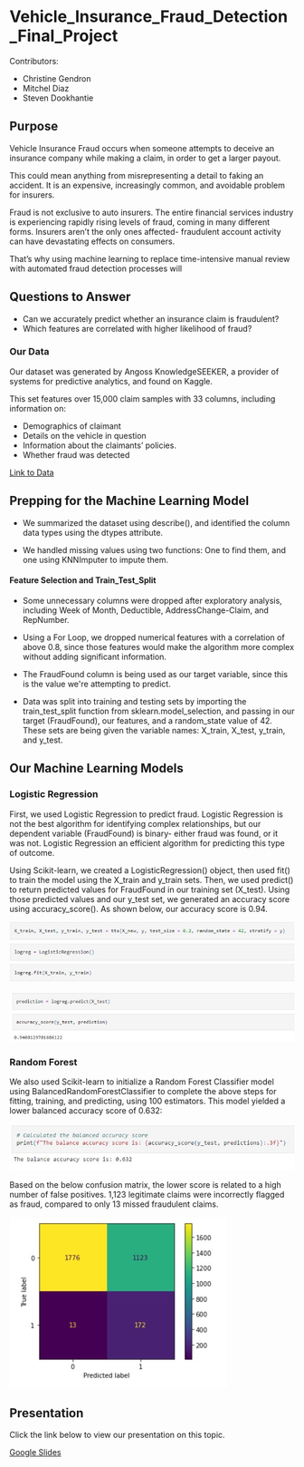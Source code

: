 # Vehicle_Insurance_Fraud_Detection_Final_Project

Contributors:

- Christine Gendron
- Mitchel Diaz
- Steven Dookhantie

## Purpose

Vehicle Insurance Fraud occurs when someone attempts to deceive an insurance company while making a claim, in order to get a larger payout.

This could mean anything from misrepresenting a detail to faking an accident. It is an expensive, increasingly common, and avoidable problem for insurers.

Fraud is not exclusive to auto insurers. The entire financial services industry is experiencing rapidly rising levels of fraud, coming in many different forms. Insurers aren’t the only ones affected- fraudulent account activity can have devastating effects on consumers.

That’s why using machine learning to replace time-intensive manual review with automated fraud detection processes will

## Questions to Answer

- Can we accurately predict whether an insurance claim is fraudulent?
- Which features are correlated with higher likelihood of fraud?

### Our Data

Our dataset was generated by Angoss KnowledgeSEEKER, a provider of systems for predictive analytics, and found on Kaggle.

This set features over 15,000 claim samples with 33 columns, including information on:

- Demographics of claimant
- Details on the vehicle in question
- Information about the claimants’ policies.
- Whether fraud was detected

[Link to Data](https://www.kaggle.com/datasets/khusheekapoor/vehicle-insurance-fraud-detection)

## Prepping for the Machine Learning Model

- We summarized the dataset using describe(), and identified the column data types using the dtypes attribute.

- We handled missing values using two functions: One to find them, and one using KNNImputer to impute them.

#### Feature Selection and Train_Test_Split

- Some unnecessary columns were dropped after exploratory analysis, including Week of Month, Deductible, AddressChange-Claim, and RepNumber.

- Using a For Loop, we dropped numerical features with a correlation of above 0.8, since those features would make the algorithm more complex without adding significant information.

- The FraudFound column is being used as our target variable, since this is the value we're attempting to predict.

- Data was split into training and testing sets by importing the train_test_split function from sklearn.model_selection, and passing in our target (FraudFound), our features, and a random_state value of 42. These sets are being given the variable names: X_train, X_test, y_train, and y_test.

## Our Machine Learning Models

### Logistic Regression

First, we used Logistic Regression to predict fraud. Logistic Regression is not the best algorithm for identifying complex relationships, but our dependent variable (FraudFound) is binary- either fraud was found, or it was not. Logistic Regression an efficient algorithm for predicting this type of outcome.

Using Scikit-learn, we created a LogisticRegression() object, then used fit() to train the model using the X_train and y_train sets. Then, we used predict() to return predicted values for FraudFound in our training set (X_test). Using those predicted values and our y_test set, we generated an accuracy score using accuracy_score(). As shown below, our accuracy score is 0.94.

![tts_fit](images/tts_fit.jpg)

![acc_score](images/acc_score.jpg)

### Random Forest

We also used Scikit-learn to initialize a Random Forest Classifier model using BalancedRandomForestClassifier to complete the above steps for fitting, training, and predicting, using 100 estimators. This model yielded a lower balanced accuracy score of 0.632:

![rfc_acc_score](images/acc_score_rfc.jpg)

Based on the below confusion matrix, the lower score is related to a high number of false positives. 1,123 legitimate claims were incorrectly flagged as fraud, compared to only 13 missed fraudulent claims.

![confusion_matrix](images/confusion_matrix.jpg)

## Presentation

Click the link below to view our presentation on this topic.

[Google Slides](https://docs.google.com/presentation/d/1seDY3_Q9IZwSew6P-d4DhcwpT5R2ONvDfI21CGmWDHc/edit#slide=id.g14d5c27d989_3_0)
